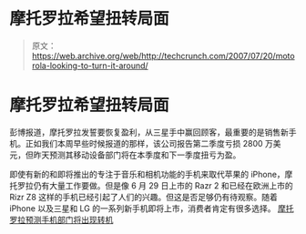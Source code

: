 # 摩托罗拉希望扭转局面

> 原文：<https://web.archive.org/web/http://techcrunch.com/2007/07/20/motorola-looking-to-turn-it-around/>

# 摩托罗拉希望扭转局面

彭博报道，摩托罗拉发誓要恢复盈利，从三星手中赢回顾客，最重要的是销售新手机。正如我们本周早些时候报道的那样，该公司报告第二季度亏损 2800 万美元，但昨天预测其移动设备部门将在本季度和下一季度扭亏为盈。

即使有新的和即将推出的专注于音乐和相机功能的手机来取代苹果的 iPhone，摩托罗拉仍有大量工作要做。但是像 6 月 29 日上市的 Razr 2 和已经在欧洲上市的 Rizr Z8 这样的手机已经引起了人们的兴趣。但这是否足够仍有待观察。随着 iPhone 以及三星和 LG 的一系列新手机即将上市，消费者肯定有很多选择。
 [摩托罗拉预测手机部门将出现转机](https://web.archive.org/web/20130628175156/http://www.bloomberg.com/apps/news?pid=20601087&sid=aJTWQGhpoCxo&refer=home)